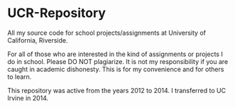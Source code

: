 UCR-Repository
==============

All my source code for school projects/assignments at University of California, Riverside. 

For all of those who are interested in the kind of assignments or projects I do in school.
Please DO NOT plagiarize. 
It is not my responsibility if you are caught in academic dishonesty. 
This is for my convenience and for others to learn. 

This repository was active from the years 2012 to 2014. I transferred to UC Irvine in 2014. 

